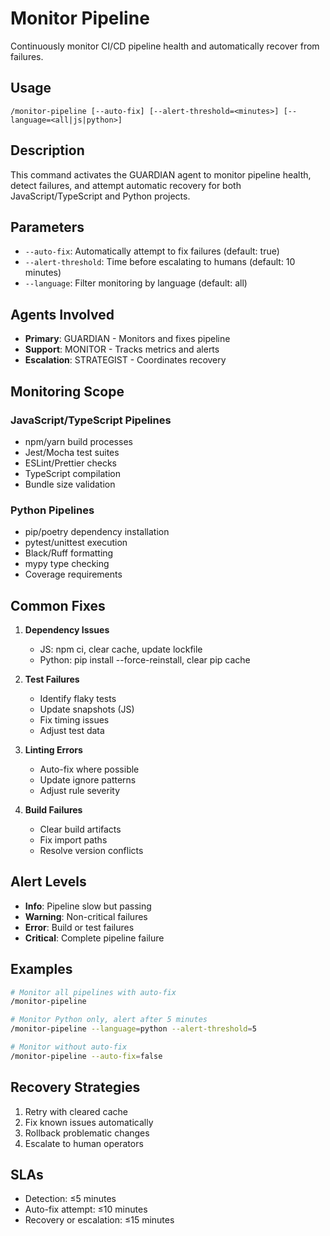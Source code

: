 # Monitor Pipeline

Continuously monitor CI/CD pipeline health and automatically recover from failures.

## Usage
```
/monitor-pipeline [--auto-fix] [--alert-threshold=<minutes>] [--language=<all|js|python>]
```

## Description
This command activates the GUARDIAN agent to monitor pipeline health, detect failures, and attempt automatic recovery for both JavaScript/TypeScript and Python projects.

## Parameters
- `--auto-fix`: Automatically attempt to fix failures (default: true)
- `--alert-threshold`: Time before escalating to humans (default: 10 minutes)
- `--language`: Filter monitoring by language (default: all)

## Agents Involved
- **Primary**: GUARDIAN - Monitors and fixes pipeline
- **Support**: MONITOR - Tracks metrics and alerts
- **Escalation**: STRATEGIST - Coordinates recovery

## Monitoring Scope

### JavaScript/TypeScript Pipelines
- npm/yarn build processes
- Jest/Mocha test suites
- ESLint/Prettier checks
- TypeScript compilation
- Bundle size validation

### Python Pipelines
- pip/poetry dependency installation
- pytest/unittest execution
- Black/Ruff formatting
- mypy type checking
- Coverage requirements

## Common Fixes
1. **Dependency Issues**
   - JS: npm ci, clear cache, update lockfile
   - Python: pip install --force-reinstall, clear pip cache

2. **Test Failures**
   - Identify flaky tests
   - Update snapshots (JS)
   - Fix timing issues
   - Adjust test data

3. **Linting Errors**
   - Auto-fix where possible
   - Update ignore patterns
   - Adjust rule severity

4. **Build Failures**
   - Clear build artifacts
   - Fix import paths
   - Resolve version conflicts

## Alert Levels
- **Info**: Pipeline slow but passing
- **Warning**: Non-critical failures
- **Error**: Build or test failures
- **Critical**: Complete pipeline failure

## Examples
```bash
# Monitor all pipelines with auto-fix
/monitor-pipeline

# Monitor Python only, alert after 5 minutes
/monitor-pipeline --language=python --alert-threshold=5

# Monitor without auto-fix
/monitor-pipeline --auto-fix=false
```

## Recovery Strategies
1. Retry with cleared cache
2. Fix known issues automatically
3. Rollback problematic changes
4. Escalate to human operators

## SLAs
- Detection: ≤5 minutes
- Auto-fix attempt: ≤10 minutes
- Recovery or escalation: ≤15 minutes